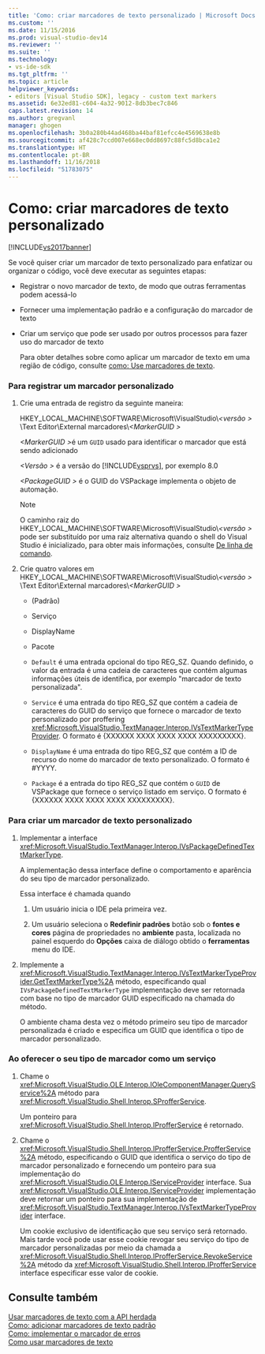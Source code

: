 ```yaml
---
title: 'Como: criar marcadores de texto personalizado | Microsoft Docs'
ms.custom: ''
ms.date: 11/15/2016
ms.prod: visual-studio-dev14
ms.reviewer: ''
ms.suite: ''
ms.technology:
- vs-ide-sdk
ms.tgt_pltfrm: ''
ms.topic: article
helpviewer_keywords:
- editors [Visual Studio SDK], legacy - custom text markers
ms.assetid: 6e32ed81-c604-4a32-9012-8db3bec7c846
caps.latest.revision: 14
ms.author: gregvanl
manager: ghogen
ms.openlocfilehash: 3b0a280b44ad468ba44baf81efcc4e4569638e8b
ms.sourcegitcommit: af428c7ccd007e668ec0dd8697c88fc5d8bca1e2
ms.translationtype: HT
ms.contentlocale: pt-BR
ms.lasthandoff: 11/16/2018
ms.locfileid: "51783075"
---
```

# <a name="how-to-create-custom-text-markers"></a>Como: criar marcadores de texto personalizado
[!INCLUDE[vs2017banner](../includes/vs2017banner.md)]

Se você quiser criar um marcador de texto personalizado para enfatizar ou organizar o código, você deve executar as seguintes etapas:  
  
- Registrar o novo marcador de texto, de modo que outras ferramentas podem acessá-lo  
  
- Fornecer uma implementação padrão e a configuração do marcador de texto  
  
- Criar um serviço que pode ser usado por outros processos para fazer uso do marcador de texto  
  
  Para obter detalhes sobre como aplicar um marcador de texto em uma região de código, consulte [como: Use marcadores de texto](../extensibility/how-to-use-text-markers.md).  
  
### <a name="to-register-a-custom-marker"></a>Para registrar um marcador personalizado  
  
1. Crie uma entrada de registro da seguinte maneira:  
  
    HKEY_LOCAL_MACHINE\SOFTWARE\Microsoft\VisualStudio\\*\<versão >* \Text Editor\External marcadores\\*\<MarkerGUID >*  
  
    <em>\<MarkerGUID ></em>é um `GUID` usado para identificar o marcador que está sendo adicionado  
  
    *\<Versão >* é a versão do [!INCLUDE[vsprvs](../includes/vsprvs-md.md)], por exemplo 8.0  
  
    *\<PackageGUID >* é o GUID do VSPackage implementa o objeto de automação.  
  
   > [!NOTE]
   >  O caminho raiz do HKEY_LOCAL_MACHINE\SOFTWARE\Microsoft\VisualStudio\\*\<versão >* pode ser substituído por uma raiz alternativa quando o shell do Visual Studio é inicializado, para obter mais informações, consulte [De linha de comando](../extensibility/command-line-switches-visual-studio-sdk.md).  
  
2. Crie quatro valores em HKEY_LOCAL_MACHINE\SOFTWARE\Microsoft\VisualStudio\\*\<versão >* \Text Editor\External marcadores\\*\<MarkerGUID >*  
  
   -   (Padrão)  
  
   -   Serviço  
  
   -   DisplayName  
  
   -   Pacote  
  
   -   `Default` é uma entrada opcional do tipo REG_SZ. Quando definido, o valor da entrada é uma cadeia de caracteres que contém algumas informações úteis de identifica, por exemplo "marcador de texto personalizada".  
  
   -   `Service` é uma entrada do tipo REG_SZ que contém a cadeia de caracteres do GUID do serviço que fornece o marcador de texto personalizado por proffering <xref:Microsoft.VisualStudio.TextManager.Interop.IVsTextMarkerTypeProvider>. O formato é {XXXXXX XXXX XXXX XXXX XXXXXXXXX}.  
  
   -   `DisplayName` é uma entrada do tipo REG_SZ que contém a ID de recurso do nome do marcador de texto personalizado. O formato é #YYYY.  
  
   -   `Package` é a entrada do tipo REG_SZ que contém o `GUID` de VSPackage que fornece o serviço listado em serviço. O formato é {XXXXXX XXXX XXXX XXXX XXXXXXXXX}.  
  
### <a name="to-create-a-custom-text-marker"></a>Para criar um marcador de texto personalizado  
  
1.  Implementar a interface <xref:Microsoft.VisualStudio.TextManager.Interop.IVsPackageDefinedTextMarkerType>.  
  
     A implementação dessa interface define o comportamento e aparência do seu tipo de marcador personalizado.  
  
     Essa interface é chamada quando  
  
    1.  Um usuário inicia o IDE pela primeira vez.  
  
    2.  Um usuário seleciona o **Redefinir padrões** botão sob o **fontes e cores** página de propriedades no **ambiente** pasta, localizada no painel esquerdo do  **Opções** caixa de diálogo obtido o **ferramentas** menu do IDE.  
  
2.  Implemente a <xref:Microsoft.VisualStudio.TextManager.Interop.IVsTextMarkerTypeProvider.GetTextMarkerType%2A> método, especificando qual `IVsPackageDefinedTextMarkerType` implementação deve ser retornada com base no tipo de marcador GUID especificado na chamada do método.  
  
     O ambiente chama desta vez o método primeiro seu tipo de marcador personalizada é criado e especifica um GUID que identifica o tipo de marcador personalizado.  
  
### <a name="to-proffer-your-marker-type-as-a-service"></a>Ao oferecer o seu tipo de marcador como um serviço  
  
1.  Chame o <xref:Microsoft.VisualStudio.OLE.Interop.IOleComponentManager.QueryService%2A> método para <xref:Microsoft.VisualStudio.Shell.Interop.SProfferService>.  
  
     Um ponteiro para <xref:Microsoft.VisualStudio.Shell.Interop.IProfferService> é retornado.  
  
2.  Chame o <xref:Microsoft.VisualStudio.Shell.Interop.IProfferService.ProfferService%2A> método, especificando o GUID que identifica o serviço do tipo de marcador personalizado e fornecendo um ponteiro para sua implementação do <xref:Microsoft.VisualStudio.OLE.Interop.IServiceProvider> interface. Sua <xref:Microsoft.VisualStudio.OLE.Interop.IServiceProvider> implementação deve retornar um ponteiro para sua implementação de <xref:Microsoft.VisualStudio.TextManager.Interop.IVsTextMarkerTypeProvider> interface.  
  
     Um cookie exclusivo de identificação que seu serviço será retornado. Mais tarde você pode usar esse cookie revogar seu serviço do tipo de marcador personalizadas por meio da chamada a <xref:Microsoft.VisualStudio.Shell.Interop.IProfferService.RevokeService%2A> método da <xref:Microsoft.VisualStudio.Shell.Interop.IProfferService> interface especificar esse valor de cookie.  
  
## <a name="see-also"></a>Consulte também  
 [Usar marcadores de texto com a API herdada](../extensibility/using-text-markers-with-the-legacy-api.md)   
 [Como: adicionar marcadores de texto padrão](../extensibility/how-to-add-standard-text-markers.md)   
 [Como: implementar o marcador de erros](../extensibility/how-to-implement-error-markers.md)   
 [Como usar marcadores de texto](../extensibility/how-to-use-text-markers.md)

